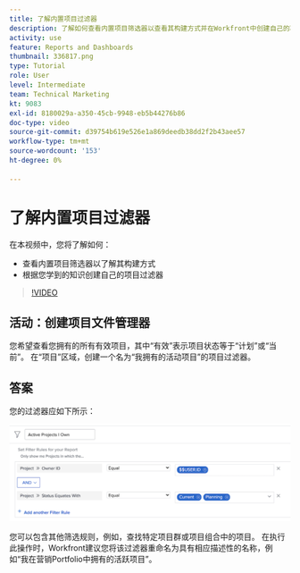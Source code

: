 ```yaml
---
title: 了解内置项目过滤器
description: 了解如何查看内置项目筛选器以查看其构建方式并在Workfront中创建自己的项目筛选器。
activity: use
feature: Reports and Dashboards
thumbnail: 336817.png
type: Tutorial
role: User
level: Intermediate
team: Technical Marketing
kt: 9083
exl-id: 8180029a-a350-45cb-9948-eb5b44276b86
doc-type: video
source-git-commit: d39754b619e526e1a869deedb38dd2f2b43aee57
workflow-type: tm+mt
source-wordcount: '153'
ht-degree: 0%

---
```


# 了解内置项目过滤器

在本视频中，您将了解如何：

* 查看内置项目筛选器以了解其构建方式
* 根据您学到的知识创建自己的项目过滤器

>[!VIDEO](https://video.tv.adobe.com/v/336817/?quality=12)


## 活动：创建项目文件管理器

您希望查看您拥有的所有有效项目，其中“有效”表示项目状态等于“计划”或“当前”。 在“项目”区域，创建一个名为“我拥有的活动项目”的项目过滤器。

## 答案

您的过滤器应如下所示：

![用于创建项目筛选器的屏幕图像](assets/opening-built-in-project-filters-1.png)

您可以包含其他筛选规则，例如，查找特定项目群或项目组合中的项目。 在执行此操作时，Workfront建议您将该过滤器重命名为具有相应描述性的名称，例如“我在营销Portfolio中拥有的活跃项目”。

